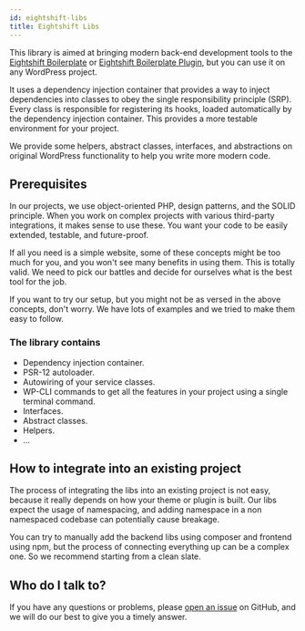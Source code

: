 ```yaml
---
id: eightshift-libs
title: Eightshift Libs
---
```


This library is aimed at bringing modern back-end development tools to the [Eightshift Boilerplate](https://github.com/infinum/eightshift-boilerplate) or [Eightshift Boilerplate Plugin](https://github.com/infinum/eightshift-boilerplate-plugin), but you can use it on any WordPress project.

It uses a dependency injection container that provides a way to inject dependencies into classes to obey the single responsibility principle (SRP). Every class is responsible for registering its hooks, loaded automatically by the dependency injection container. This provides a more testable environment for your project.

We provide some helpers, abstract classes, interfaces, and abstractions on original WordPress functionality to help you write more modern code.

## Prerequisites

In our projects, we use object-oriented PHP, design patterns, and the SOLID principle. When you work on complex projects with various third-party integrations, it makes sense to use these. You want your code to be easily extended, testable, and future-proof.

If all you need is a simple website, some of these concepts might be too much for you, and you won't see many benefits in using them. This is totally valid. We need to pick our battles and decide for ourselves what is the best tool for the job.

If you want to try our setup, but you might not be as versed in the above concepts, don't worry. We have lots of examples and we tried to make them easy to follow.

### The library contains

- Dependency injection container.
- PSR-12 autoloader.
- Autowiring of your service classes.
- WP-CLI commands to get all the features in your project using a single terminal command.
- Interfaces.
- Abstract classes.
- Helpers.
- ...

## How to integrate into an existing project

The process of integrating the libs into an existing project is not easy, because it really depends on how your theme or plugin is built. Our libs expect the usage of namespacing, and adding namespace in a non namespaced codebase can potentially cause breakage.

You can try to manually add the backend libs using composer and frontend using npm, but the process of connecting everything up can be a complex one. So we recommend starting from a clean slate.

## Who do I talk to?

If you have any questions or problems, please [open an issue](https://github.com/infinum/eightshift-libs/issues) on GitHub, and we will do our best to give you a timely answer.

<div class="legacy-badge legacy-badge--v5"></div>
